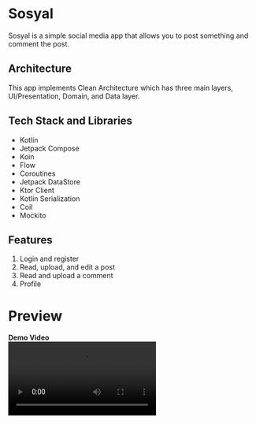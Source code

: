 # Sosyal
Sosyal is a simple social media app that allows you to post something and comment the post.

## Architecture
This app implements Clean Architecture which has three main layers, UI/Presentation, Domain, and Data layer.

## Tech Stack and Libraries
- Kotlin
- Jetpack Compose
- Koin
- Flow
- Coroutines
- Jetpack DataStore
- Ktor Client
- Kotlin Serialization
- Coil
- Mockito

## Features
1. Login and register
2. Read, upload, and edit a post
3. Read and upload a comment
4. Profile

# Preview
**Demo Video**<br/>
![Demo Video](https://res.cloudinary.com/dkwoatrfe/video/upload/v1686912278/Sosyal_Demo_Video_cyfyhd.mp4)

